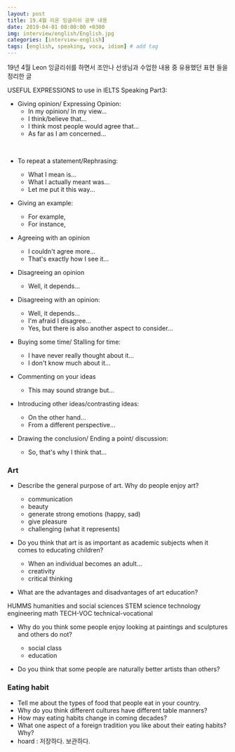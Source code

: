 ```yaml
---
layout: post
title: 19.4월 리온 잉글리쉬 공부 내용
date: 2019-04-01 00:00:00 +0300
img: interview/english/English.jpg
categories: [interview-english] 
tags: [english, speaking, voca, idiom] # add tag
---
```


19년 4월 Leon 잉글리쉬를 하면서 조안나 선생님과 수업한 내용 중 유용했던 표현 들을 정리한 글

USEFUL EXPRESSIONS to use in IELTS Speaking Part3: 

+ Giving opinion/ Expressing Opinion:
    + In my opinion/ In my view…
    + I think/believe that...
    + I think most people would agree that...
    + As far as I am concerned...

<br>

+ To repeat a statement/Rephrasing:
    + What I mean is...
    + What I actually meant was...
    + Let me put it this way...

+ Giving an example:
    + For example,
    + For instance, 

+ Agreeing with an opinion
    + I couldn't agree more...
    + That's exactly how I see it...

+ Disagreeing an opinion
    + Well, it depends...
    
+ Disagreeing with an opinion:
    + Well, it depends...
    + I'm afraid I disagree...
    + Yes, but there is also another aspect to consider...

+ Buying some time/ Stalling for time:
    + I have never really thought about it...
    + I don't know much about it...

+ Commenting on your ideas
    + This may sound strange but...

+ Introducing other ideas/contrasting ideas:
    + On the other hand...
    + From a different perspective...

+ Drawing the conclusion/ Ending a point/ discussion:
    + So, that's why I think that...
    
### Art

+ Describe the general purpose of art. Why do people enjoy art?
    - communication
    - beauty 
    - generate strong emotions (happy, sad)
    - give pleasure
    - challenging (what it represents)

+ Do you think that art is as important as academic subjects when it comes to educating children?
    + When an individual becomes an adult...
    + creativity
    + critical thinking

+ What are the advantages and disadvantages of art education?

HUMMS humanities and social sciences
STEM science technology engineering math
TECH-VOC technical-vocational
    
+ Why do you think some people enjoy looking at paintings and sculptures and others do not?
    + social class
    + education
    
+ Do you think that some people are naturally better artists than others?
    
### Eating habit

+ Tell me about the types of food that people eat in your country.
+ Why do you think different cultures have different table manners?
+ How may eating habits change in coming decades?
+ What one aspect of a foreign tradition you like about their eating habits? Why?
+ hoard : 저장하다. 보관하다. 